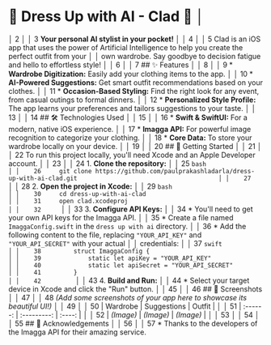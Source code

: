 # 👗 Dress Up with AI - Clad 👕                                                                                     │
│     2                                                                                                                     │
│     3 **Your personal AI stylist in your pocket!**                                                                        │
│     4                                                                                                                     │
│     5 Clad is an iOS app that uses the power of Artificial Intelligence to help you create the perfect outfit from your   │
│       own wardrobe. Say goodbye to decision fatigue and hello to effortless style!                                        │
│     6                                                                                                                     │
│     7 ## ✨ Features                                                                                                      │
│     8                                                                                                                     │
│     9 *   **Wardrobe Digitization:** Easily add your clothing items to the app.                                           │
│    10 *   **AI-Powered Suggestions:** Get smart outfit recommendations based on your clothes.                             │
│    11 *   **Occasion-Based Styling:** Find the right look for any event, from casual outings to formal dinners.           │
│    12 *   **Personalized Style Profile:** The app learns your preferences and tailors suggestions to your taste.          │
│    13                                                                                                                     │
│    14 ## 🛠️ Technologies Used                                                                                            │
│    15                                                                                                                     │
│    16 *   **Swift & SwiftUI:** For a modern, native iOS experience.                                                       │
│    17 *   **Imagga API:** For powerful image recognition to categorize your clothing.                                     │
│    18 *   **Core Data:** To store your wardrobe locally on your device.                                                   │
│    19                                                                                                                     │
│    20 ## 🚀 Getting Started                                                                                               │
│    21                                                                                                                     │
│    22 To run this project locally, you'll need Xcode and an Apple Developer account.                                      │
│    23                                                                                                                     │
│    24 1.  **Clone the repository:**                                                                                       │
│    25     ```bash                                                                                                         │
│    26     git clone https://github.com/paulprakashladarla/dress-up-with-ai-clad.git                                       │
│    27     ```                                                                                                             │
│    28 2.  **Open the project in Xcode:**                                                                                  │
│    29     ```bash                                                                                                         │
│    30     cd dress-up-with-ai-clad                                                                                        │
│    31     open clad.xcodeproj                                                                                             │
│    32     ```                                                                                                             │
│    33 3.  **Configure API Keys:**                                                                                         │
│    34     *   You'll need to get your own API keys for the Imagga API.                                                    │
│    35     *   Create a file named `ImaggaConfig.swift` in the `dress up with ai` directory.                               │
│    36     *   Add the following content to the file, replacing `"YOUR_API_KEY"` and `"YOUR_API_SECRET"` with your actual  │
│       credentials:                                                                                                        │
│    37         ```swift                                                                                                    │
│    38         struct ImaggaConfig {                                                                                       │
│    39             static let apiKey = "YOUR_API_KEY"                                                                      │
│    40             static let apiSecret = "YOUR_API_SECRET"                                                                │
│    41         }                                                                                                           │
│    42         ```                                                                                                         │
│    43 4.  **Build and Run:**                                                                                              │
│    44     *   Select your target device in Xcode and click the "Run" button.                                              │
│    45                                                                                                                     │
│    46 ## 📸 Screenshots                                                                                                   │
│    47                                                                                                                     │
│    48 *(Add some screenshots of your app here to showcase its beautiful UI!)*                                             │
│    49                                                                                                                     │
│    50 | Wardrobe | Suggestions | Outfit |                                                                                 │
│    51 | :------: | :---------: | :----: |                                                                                 │
│    52 | *(Image)* |  *(Image)*   | *(Image)* |                                                                            │
│    53                                                                                                                     │
│    54                                                                                                                     │
│    55 ## 🙏 Acknowledgements                                                                                              │
│    56                                                                                                                     │
│    57 *   Thanks to the developers of the Imagga API for their amazing service.  
